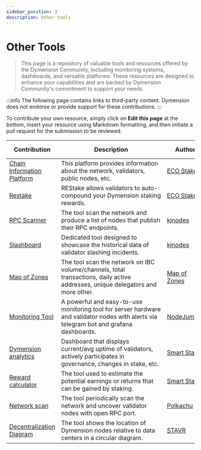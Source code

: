```yaml
---
sidebar_position: 3
description: Other-tools
---
```


# Other Tools


> This page is a repository of valuable tools and resources offered by the Dymension Community, including monitoring systems, dashboards, and versatile platforms. These resources are designed to enhance your capabilities and are backed by Dymension Community's commitment to support your needs.

:::info
The following page contains links to third-party content. Dymension does not endorse or provide support for these contributions.
:::

To contribute your own resource, simply click on **Edit this page** at the bottom, insert your resource using Markdown formatting, and then initiate a pull request for the submission to be reviewed.

| Contribution | Description | Author | Date added/updated |
| --- | --- | --- | --- |
| [Chain Information Platform](https://cosmos.directory/dymension) | This platform provides information about the network, validators, public nodes, etc. | [ECO Stake](https://github.com/eco-stake) | 2024-02-06 |
| [Restake](https://https://restake.app/dymension) | REStake allows validators to auto-compound your Dymension staking rewards. | [ECO Stake](https://github.com/eco-stake) | 2024-02-13 |
| [RPC Scanner](https://services.kjnodes.com/mainnet/dymension/public-rpc) | The tool scan the network and produce a list of nodes that publish their RPC endpoints. | [kjnodes](https://github.com/kj89) | 2024-02-13 |
| [Slashboard](https://services.kjnodes.com/mainnet/dymension/slashboard/) | Dedicated tool designed to showcase the historical data of validator slashing incidents. | [kjnodes](https://github.com/kj89) | 2024-02-13 |
| [Map of Zones](https://mapofzones.com/zones/dymension_1100-1/overview) | The tool scan the network on IBC volume/channels, total transactions, daily active addresses, unique delegators and more other. | [Map of Zones](https://github.com/mapofzones) | 2024-02-13 |
| [Monitoring Tool](https://github.com/nodejumper-org/monitoring-tool) | A powerful and easy-to-use monitoring tool for server hardware and validator nodes with alerts via telegram bot and grafana dashboards. | [NodeJumper](https://github.com/nodejumper-org) | 2024-02-06 |
| [Dymension analytics](https://analytics.smartstake.io/dymension) | Dashboard that displays current/avg uptime of validators, actively participates in governance, changes in stake, etc. | [Smart Stake](https://smartstake.io/) | 2024-02-13 |
| [Reward calculator](https://analytics.smartstake.io/dymension/calc) | The tool used to estimate the potential earnings or returns that can be gained by staking. | [Smart Stake](https://smartstake.io/) | 2024-02-13 |
| [Network scan](https://polkachu.com/network_scans/dymension) | The tool periodically scan the network and uncover validator nodes with open RPC port. | [Polkachu](https://github.com/polkachu) | 2024-02-13 |
| [Decentralization Diagram](https://github.com/obajay/StateSync-snapshots/tree/main/Projects/Dymension/Decentralization) | The tool shows the location of Dymension nodes relative to data centers in a circular diagram. | [STAVR](https://github.com/obajay) | 2024-02-06 |